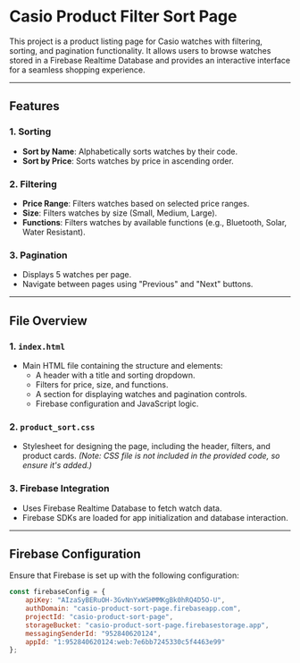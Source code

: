 # Casio Product Filter Sort Page

This project is a product listing page for Casio watches with filtering, sorting, and pagination functionality. It allows users to browse watches stored in a Firebase Realtime Database and provides an interactive interface for a seamless shopping experience.

---

## Features

### 1. Sorting
- **Sort by Name**: Alphabetically sorts watches by their code.
- **Sort by Price**: Sorts watches by price in ascending order.

### 2. Filtering
- **Price Range**: Filters watches based on selected price ranges.
- **Size**: Filters watches by size (Small, Medium, Large).
- **Functions**: Filters watches by available functions (e.g., Bluetooth, Solar, Water Resistant).

### 3. Pagination
- Displays 5 watches per page.
- Navigate between pages using "Previous" and "Next" buttons.

---

## File Overview

### 1. `index.html`
- Main HTML file containing the structure and elements:
  - A header with a title and sorting dropdown.
  - Filters for price, size, and functions.
  - A section for displaying watches and pagination controls.
  - Firebase configuration and JavaScript logic.

### 2. `product_sort.css`
- Stylesheet for designing the page, including the header, filters, and product cards. *(Note: CSS file is not included in the provided code, so ensure it's added.)*

### 3. Firebase Integration
- Uses Firebase Realtime Database to fetch watch data.
- Firebase SDKs are loaded for app initialization and database interaction.

---

## Firebase Configuration

Ensure that Firebase is set up with the following configuration:

```javascript
const firebaseConfig = {
    apiKey: "AIzaSyBERuOH-3GvNnYxWSHMMKgBk0hRQ4D5O-U",
    authDomain: "casio-product-sort-page.firebaseapp.com",
    projectId: "casio-product-sort-page",
    storageBucket: "casio-product-sort-page.firebasestorage.app",
    messagingSenderId: "952840620124",
    appId: "1:952840620124:web:7e6bb7245330c5f4463e99"
};
